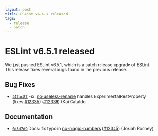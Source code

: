 ```yaml
---
layout: post
title: ESLint v6.5.1 released
tags:
  - release
  - patch
---
```

# ESLint v6.5.1 released

We just pushed ESLint v6.5.1, which is a patch release upgrade of ESLint. This release fixes several bugs found in the previous release.












## Bug Fixes


* [`447ac87`](https://github.com/eslint/eslint/commit/447ac877e8ca2858d61b1e983f72d39e3e2ca74d) Fix: [no-useless-rename](/docs/rules/no-useless-rename) handles ExperimentalRestProperty (fixes [#12335](https://github.com/eslint/eslint/issues/12335)) ([#12339](https://github.com/eslint/eslint/issues/12339)) (Kai Cataldo)




## Documentation


* [`0d3d7d9`](https://github.com/eslint/eslint/commit/0d3d7d9cdd83a7f0e035c95f716a91b9ecc4868b) Docs: fix typo in [no-magic-numbers](/docs/rules/no-magic-numbers) ([#12345](https://github.com/eslint/eslint/issues/12345)) (Josiah Rooney)








